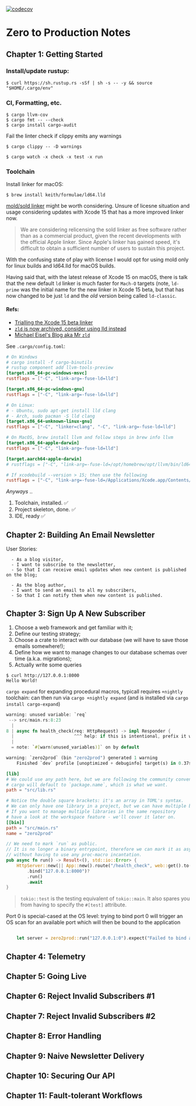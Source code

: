 [![codecov](https://codecov.io/gh/tallamjr/zero2prod/graph/badge.svg?token=rPdbh2HJco)](https://codecov.io/gh/tallamjr/zero2prod)

# Zero to Production Notes

## Chapter 1: Getting Started

### Install/update rustup:

```console
$ curl https://sh.rustup.rs -sSf | sh -s -- -y && source "$HOME/.cargo/env"
```

### CI, Formatting, etc.

```console
$ cargo llvm-cov
$ cargo fmt -- --check
$ cargo install cargo-audit
```

Fail the linter check if clippy emits any warnings

```console
$ cargo clippy -- -D warnings
```

```console
$ cargo watch -x check -x test -x run
```

### Toolchain

Install linker for macOS:

```console
$ brew install keith/formulae/ld64.lld
```

[mold/sold linker](https://github.com/rui314/mold) might be worth considering. Unsure of licesne situation and
usage considering updates with Xcode 15 that has a more improved linker now.

> We are considering relicensing the sold linker as free software rather than as
> a commercial product, given the recent developments with the official Apple
> linker. Since Apple's linker has gained speed, it's difficult to obtain a
> sufficient number of users to sustain this project.

With the confusing state of play with license I would opt for using mold only for
linux builds and ld64.lld for macOS builds.

Having said that, with the latest release of Xcode 15 on macOS, there is talk
that the new default `ld` linker is much faster for `Mach-O` targets (note,
`ld-prime` was the initial name for the new linker in Xcode 15 beta, but that
has now changed to be just `ld` and the _old_ version being called `ld-classic`.

#### Refs:

- [Trialling the Xcode 15 beta linker](https://www.reddit.com/r/rust/comments/141z6fs/trialling_the_xcode_15_beta_linker/)
- [`zld` is now archived, consider using lld instead](https://github.com/michaeleisel/zld#note-zld-is-now-archived-consider-using-lld-instead-more-info-is-here)
- [Michael Eisel's Blog aka Mr `zld`](https://eisel.me/lld)

See `.cargo/config.toml`:

```toml
# On Windows
# cargo install -f cargo-binutils
# rustup component add llvm-tools-preview
[target.x86_64-pc-windows-msvc]
rustflags = ["-C", "link-arg=-fuse-ld=lld"]

[target.x86_64-pc-windows-gnu]
rustflags = ["-C", "link-arg=-fuse-ld=lld"]

# On Linux:
# - Ubuntu, sudo apt-get install lld clang
# - Arch, sudo pacman -S lld clang
[target.x86_64-unknown-linux-gnu]
rustflags = ["-C", "linker=clang", "-C", "link-arg=-fuse-ld=lld"]

# On MacOS, brew install llvm and follow steps in brew info llvm
[target.x86_64-apple-darwin]
rustflags = ["-C", "link-arg=-fuse-ld=lld"]

[target.aarch64-apple-darwin]
# rustflags = ["-C", "link-arg=-fuse-ld=/opt/homebrew/opt/llvm/bin/ld64.lld"]

# If xcodebuild --version > 15; then use the following
rustflags = ["-C", "link-arg=-fuse-ld=/Applications/Xcode.app/Contents/Developer/Toolchains/XcodeDefault.xctoolchain/usr/bin/ld"]
```

_Anyways_ ..

1. Toolchain, installed. ✅
2. Project skeleton, done. ✅
3. IDE, ready ✅

## Chapter 2: Building An Email Newsletter

User Stories:

      - As a blog visitor,
      - I want to subscribe to the newsletter,
      - So that I can receive email updates when new content is published on the blog;

      - As the blog author,
      - I want to send an email to all my subscribers,
      - So that I can notify them when new content is published.

## Chapter 3: Sign Up A New Subscriber

1. Choose a web framework and get familiar with it;
2. Define our testing strategy;
3. Choose a crate to interact with our database (we will have to save those emails somewhere!);
4. Define how we want to manage changes to our database schemas over time (a.k.a. migrations);
5. Actually write some queries

```console
$ curl http://127.0.0.1:8000
Hello World!

```

`cargo expand` for expanding procedural macros, typicall requires `+nightly`
toolchain: can then run via `cargo +nightly expand` (and is installed via `cargo
install cargo-expand`)

```rust
warning: unused variable: `req`
 --> src/main.rs:8:23
  |
8 | async fn health_check(req: HttpRequest) -> impl Responder {
  |                       ^^^ help: if this is intentional, prefix it with an underscore: `_req`
  |
  = note: `#[warn(unused_variables)]` on by default

warning: `zero2prod` (bin "zero2prod") generated 1 warning
    Finished `dev` profile [unoptimized + debuginfo] target(s) in 0.37s

```

```toml
[lib]
# We could use any path here, but we are following the community convention # We could specify a library name using the `name` field. If unspecified,
# cargo will default to `package.name`, which is what we want.
path = "src/lib.rs"

# Notice the double square brackets: it's an array in TOML's syntax.
# We can only have one library in a project, but we can have multiple binaries!
# If you want to manage multiple libraries in the same repository
# have a look at the workspace feature - we'll cover it later on.
[[bin]]
path = "src/main.rs"
name = "zero2prod"

```

```rust
// We need to mark `run` as public.
// It is no longer a binary entrypoint, therefore we can mark it as async
// without having to use any proc-macro incantation.
pub async fn run() -> Result<(), std::io::Error> {
    HttpServer::new(|| App::new().route("/health_check", web::get().to(health_check)))
        .bind("127.0.0.1:8000")?
        .run()
        .await
}
```

> `tokio::test` is the testing equivalent of `tokio::main`.
> It also spares you from having to specify the `#[test]` attribute.

Port 0 is special-cased at the OS level: trying to bind port 0 will trigger an OS scan for an available port which
will then be bound to the application

```rust

    let server = zero2prod::run("127.0.0.1:0").expect("Failed to bind address");

```

## Chapter 4: Telemetry

## Chapter 5: Going Live

## Chapter 6: Reject Invalid Subscribers \#1

## Chapter 7: Reject Invalid Subscribers \#2

## Chapter 8: Error Handling

## Chapter 9: Naive Newsletter Delivery

## Chapter 10: Securing Our API

## Chapter 11: Fault-tolerant Workflows

```

```

